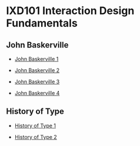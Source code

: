 IXD101 Interaction Design Fundamentals
======================================

John Baskerville
----------------
- [John Baskerville 1](https://lucyboyd4.github.io/john_baskerville-/john-baskerville1.html)

- [John Baskerville 2](https://lucyboyd4.github.io/john_baskerville-/john-baskerville2.html)

- [John Baskerville 3](https://lucyboyd4.github.io/john_baskerville-/john-baskerville3.html)

- [John Baskerville 4](https://lucyboyd4.github.io/john_baskerville-/john-baskerville4.html)


History of Type
----------------
- [History of Type 1](https://lucyboyd4.github.io/john_baskerville-/thebriefhistoryoftype.html)

- [History of Type 2](https://lucyboyd4.github.io/john_baskerville-/Thebriefhistoryoftype2.html)